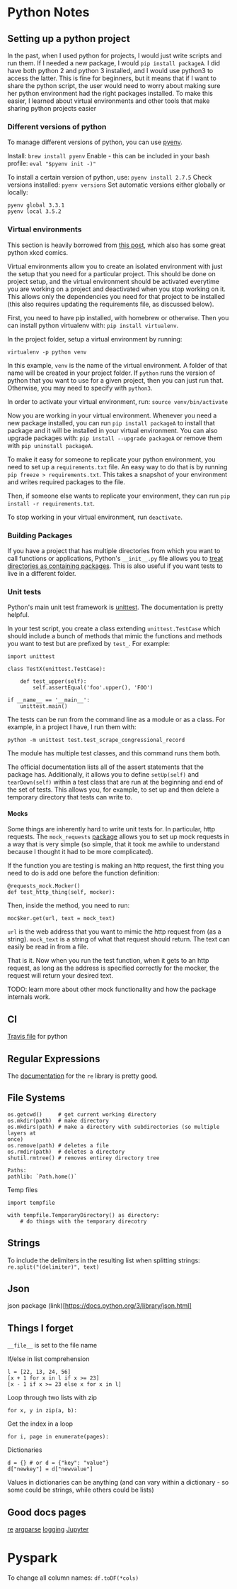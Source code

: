 # Python Notes

## Setting up a python project
In the past, when I used python for projects, I would just write scripts and run them. If I needed a new package, I would `pip install packageA`. I did have both python 2 and python 3 installed, and I would use python3 to access the latter. This is fine for beginners, but it means that if I want to share the python script, the user would need to worry about making sure her python environment had the right packages installed. To make this easier, I learned about virtual environments and other tools that make sharing python projects easier

### Different versions of python
To manage different versions of python, you can use [pyenv](https://github.com/pyenv/pyenv).

Install: `brew install pyenv`
Enable - this can be included in your bash profile: `eval "$pyenv init -)"` 

To install a certain version of python, use: `pyenv install 2.7.5`
Check versions installed: `pyenv versions`
Set automatic versions either globally or locally:
```
pyenv global 3.3.1
pyenv local 3.5.2
```

### Virtual environments
This section is heavily borrowed from [this post](https://dev.to/codemouse92/dead-simple-python-virtual-environments-and-pip-5b56), which also has some great python xkcd comics.

Virtual environments allow you to create an isolated environment with just the setup that you need for a particular project. This should be done on project setup, and the virtual environment should be activated everytime you are working on a project and deactivated when you stop working on it. This allows only the dependencies you need for that project to be installed (this also requires updating the requirements file, as discussed below).

First, you need to have pip installed, with homebrew or otherwise. Then you can install python virtualenv with: `pip install virtualenv`.

In the project folder, setup a virtual environment by running:
```
virtualenv -p python venv
```
In this example, `venv` is the name of the virtual environment. A folder of that name will be created in your project folder. If `python` runs the version of python that you want to use for a given project, then you can just run that. Otherwise, you may need to specify with `python3`.

In order to activate your virtual environment, run: `source venv/bin/activate`

Now you are working in your virtual environment. Whenever you need a new package installed, you can run `pip install packageA` to install that package and it will be installed in your virtual environment. You can also upgrade packages with: `pip install --upgrade packageA` or remove them with `pip uninstall packageA`.

To make it easy for someone to replicate your python environment, you need to set up a `requirements.txt` file. An easy way to do that is by running `pip freeze > requirements.txt`. This takes a snapshot of your environment and writes required packages to the file. 

Then, if someone else wants to replicate your environment, they can run `pip install -r requirements.txt`.

To stop working in your virtual environment, run `deactivate`.

### Building Packages

If you have a project that has multiple directories from which you want to call functions or applications, Python's `__init__.py` file allows you to [treat directories as containing packages](https://docs.python.org/3/tutorial/modules.html#packages). This is also useful if you want tests to live in a different folder. 

### Unit tests

Python's main unit test framework is [unittest](https://docs.python.org/3/library/unittest.html). The documentation is pretty helpful.

In your test script, you create a class extending `unittest.TestCase` which should include a bunch of methods that mimic the functions and methods you want to test but are prefixed by `test_`. For example:
```
import unittest

class TestX(unittest.TestCase):

    def test_upper(self):
        self.assertEqual('foo'.upper(), 'FOO')

if __name__ == '__main__':
    unittest.main()
```

The tests can be run from the command line as a module or as a class. For example, in a project I have, I run them with:
```
python -m unittest test.test_scrape_congressional_record
```

The module has multiple test classes, and this command runs them both.

The official documentation lists all of the assert statements that the package has. Additionally, it allows you to define `setUp(self)` and `tearDown(self)` within a test class that are run at the beginning and end of the set of tests. This allows you, for example, to set up and then delete a temporary directory that tests can write to.

#### Mocks
Some things are inherently hard to write unit tests for. In particular, http requests. The `mock_requests` [package](https://requests-mock.readthedocs.io/en/latest/) allows you to set up mock requests in a way that is very simple (so simple, that it took me awhile to understand because I thought it had to be more complicated).

If the function you are testing is making an http request, the first thing you need to do is add one before the function definition:
```
@requests_mock.Mocker()
def test_http_thing(self, mocker):
```

Then, inside the method, you need to run:
```
moc$ker.get(url, text = mock_text)
``` 
`url` is the web address that you want to mimic the http request from (as a string). `mock_text` is a string of what that request should return. The text can easily be read in from a file.

That is it. Now when you run the test function, when it gets to an http request, as long as the address is specified correctly for the mocker, the request will return your desired text.

TODO: learn more about other mock functionality and how the package internals work. 

## CI
[Travis file](https://docs.python-guide.org/scenarios/ci/) for python

## Regular Expressions
The [documentation](https://docs.python.org/3/library/re.html#match-objects) for the `re` library is pretty good.

## File Systems

```
os.getcwd()     # get current working directory
os.mkdir(path)  # make directory
os.mkdirs(path) # make a directory with subdirectories (so multiple layers at
once)
os.remove(path) # deletes a file
os.rmdir(path)  # deletes a directory
shutil.rmtree() # removes entirey directory tree

Paths:
pathlib: `Path.home()`
```

Temp files

```
import tempfile

with tempfile.TemporaryDirectory() as directory:
    # do things with the temporary direcotry
```

## Strings
To include the delimiters in the resulting list when splitting strings:
`re.split("(delimiter)", text)`

## Json
json package (link)[https://docs.python.org/3/library/json.html]

## Things I forget

`__file__` is set to the file name

If/else in list comprehension

```
l = [22, 13, 24, 56]
[x + 1 for x in l if x >= 23]
[x - 1 if x >= 23 else x for x in l]
```

Loop through two lists with zip
```
for x, y in zip(a, b):
```
Get the index in a loop
```
for i, page in enumerate(pages):
```

Dictionaries
```
d = {} # or d = {"key": "value"}
d["newkey"] = d["newvalue"]
```

Values in dictionaries can be anything (and can vary within a dictionary - so
some could be strings, while others could be lists)



## Good docs pages
[re](https://docs.python.org/3/library/re.html)
[argparse](https://docs.python.org/3/library/argparse.html)
[logging](https://docs.python.org/3/howto/logging.html#logging-basic-tutorial)
[Jupyter](https://jupyter.readthedocs.io/en/latest/running.html#running)

# Pyspark
To change all column names: `df.toDF(*cols)`

